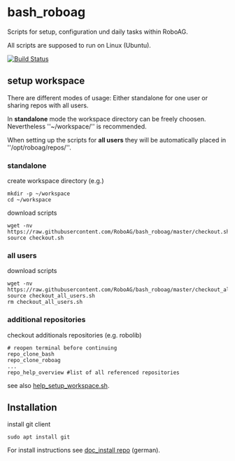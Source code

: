 # bash_roboag
Scripts for setup, configuration und daily tasks within RoboAG.

All scripts are supposed to run on Linux (Ubuntu).

[![Build Status](https://travis-ci.org/RoboAG/bash_roboag.svg?branch=master)](https://travis-ci.org/RoboAG/bash_roboag)

## setup workspace
There are different modes of usage: Either standalone for one user or sharing
repos with all users.

In **standalone** mode the workspace directory can be freely choosen.
Nevertheless ''~/workspace/'' is recommended.

When setting up the scripts for **all users** they will be automatically
placed in ''/opt/roboag/repos/''.

### standalone
create workspace directory (e.g.)

    mkdir -p ~/workspace
    cd ~/workspace


download scripts

    wget -nv https://raw.githubusercontent.com/RoboAG/bash_roboag/master/checkout.sh
    source checkout.sh

### all users
download scripts

    wget -nv https://raw.githubusercontent.com/RoboAG/bash_roboag/master/checkout_all_users.sh
    source checkout_all_users.sh
    rm checkout_all_users.sh

### additional repositories
checkout additionals repositories (e.g. robolib)

    # reopen terminal before continuing
    repo_clone_bash
    repo_clone_roboag
    ...
    repo_help_overview #list of all referenced repositories

see also [help_setup_workspace.sh](scripts/help/help_setup_workspace.sh).


## Installation
install git client

    sudo apt install git


For install instructions see [doc_install repo](https://github.com/RoboAG/doc_install) (german).
